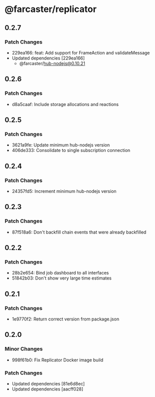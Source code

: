 # @farcaster/replicator

## 0.2.7

### Patch Changes

- 229ea166: feat: Add support for FrameAction and validateMessage
- Updated dependencies [229ea166]
  - @farcaster/hub-nodejs@0.10.21

## 0.2.6

### Patch Changes

- d8a5caaf: Include storage allocations and reactions

## 0.2.5

### Patch Changes

- 3621a9fe: Update minimum hub-nodejs version
- 406de333: Consolidate to single subscription connection

## 0.2.4

### Patch Changes

- 24357fd5: Increment minimum hub-nodejs version

## 0.2.3

### Patch Changes

- 87f518a6: Don't backfill chain events that were already backfilled

## 0.2.2

### Patch Changes

- 28b2e654: Bind job dashboard to all interfaces
- 51842b03: Don't show very large time estimates

## 0.2.1

### Patch Changes

- 1e9770f2: Return correct version from package.json

## 0.2.0

### Minor Changes

- 998f61b0: Fix Replicator Docker image build

### Patch Changes

- Updated dependencies [81e6d8ec]
- Updated dependencies [aacff028]
